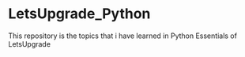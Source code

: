 # LetsUpgrade_Python
This repository is the topics that i have learned in Python Essentials of LetsUpgrade
